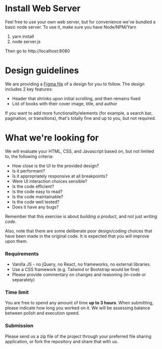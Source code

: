 # Install Web Server

Feel free to use your own web server, but for convenience we've bundled a basic node server. To use it, make sure you have Node/NPM/Yarn

1. yarn install
2. node server.js

Then go to http://localhost:8080

# Design guidelines

We are providing a [Figma file](https://www.figma.com/file/COBm901fdZV01l8t0MRwIH/AuBook?node-id=2%3A21) of a design for you to follow. The design includes 2 key features:
- Header that shrinks upon initial scrolling, and then remains fixed
- List of books with their cover image, title, and author

If you want to add more functionality/elements (for example, a search bar, pagination, or transitions), that's totally fine and up to you, but not required.

# What we're looking for

We will evaluate your HTML, CSS, and Javascript based on, but not limited to, the following criteria:

- How close is the UI to the provided design?
- Is it performant?
- Is it appropriately responsive at all breakpoints?
- Were UI interaction choices sensible?
- Is the code efficient?
- Is the code easy to read?
- Is the code maintainable?
- Is the code well tested?
- Does it have any bugs?

Remember that this exercise is about _building a product_, and not just _writing code_.

Also, note that there are some deliberate poor design/coding choices that have been made in the original code. It is expected that you will improve upon them.  

### Requirements

- Vanilla JS - no jQuery, no React, no frameworks, no external libraries.
- Use a CSS framework (e.g. Tailwind or Bootstrap would be fine)
- Please provide commentary on changes and reasoning (in-code or separately)

### Time limit

You are free to spend any amount of time **up to 3 hours**. When submitting, please indicate how long you worked on it. We will be assessing balance between polish and execution speed. 

### Submission

Please send us a zip file of the project through your preferred file sharing application, or fork the repository and share that with us. 
